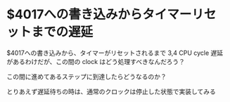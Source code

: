 # $4017への書き込みからタイマーリセットまでの遅延

$4017への書き込みから、タイマーがリセットされるまで 3,4 CPU cycle 遅延があるわけだが、この間の clock はどう処理すべきなんだろう？

この間に進めてあるステップに到達したらどうなるのか？

とりあえず遅延待ちの時は、通常のクロックは停止した状態で実装してみる